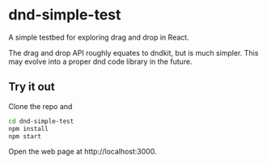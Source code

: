 # dnd-simple-test

A simple testbed for exploring drag and drop in React.

The drag and drop API roughly equates to dndkit, but is much simpler. This may evolve into a proper dnd code library in the future.

## Try it out

Clone the repo and

```bash
cd dnd-simple-test
npm install
npm start
```

Open the web page at http://localhost:3000.